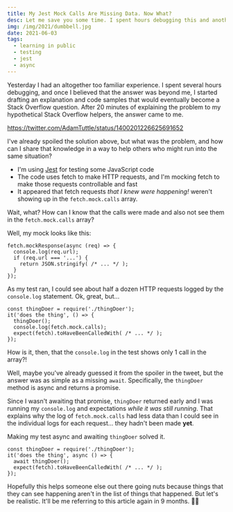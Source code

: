 ```yaml
---
title: My Jest Mock Calls Are Missing Data. Now What?
desc: Let me save you some time. I spent hours debugging this and another 20 minutes writing up a draft Stack Overflow question before the answer came to me.
img: /img/2021/dumbbell.jpg
date: 2021-06-03
tags:
  - learning in public
  - testing
  - jest
  - async
---
```


Yesterday I had an altogether too familiar experience. I spent several hours debugging, and once I believed that the answer was beyond me, I started drafting an explanation and code samples that would eventually become a Stack Overflow question. After 20 minutes of explaining the problem to my hypothetical Stack Overflow helpers, the answer came to me.

https://twitter.com/AdamTuttle/status/1400201226625691652

I've already spoiled the solution above, but what was the problem, and how can I share that knowledge in a way to help others who might run into the same situation?

- I'm using [Jest][jest] for testing some JavaScript code
- The code uses fetch to make HTTP requests, and I'm mocking fetch to make those requests controllable and fast
- It appeared that fetch requests _that I knew were happening!_ weren't showing up in the `fetch.mock.calls` array.

Wait, what? How can I know that the calls were made and also not see them in the `fetch.mock.calls` array?

Well, my mock looks like this:

```js/1
fetch.mockResponse(async (req) => {
  console.log(req.url);
  if (req.url === '...') {
    return JSON.stringify( /* ... */ );
  }
});
```

As my test ran, I could see about half a dozen HTTP requests logged by the `console.log` statement. Ok, great, but...

```js/3
const thingDoer = require('./thingDoer');
it('does the thing', () => {
  thingDoer();
  console.log(fetch.mock.calls);
  expect(fetch).toHaveBeenCalledWith( /* ... */ );
});
```

How is it, then, that the `console.log` in the test shows only 1 call in the array?!

Well, maybe you've already guessed it from the spoiler in the tweet, but the answer was as simple as a missing `await`. Specifically, the `thingDoer` method is async and returns a promise.

Since I wasn't awaiting that promise, `thingDoer` returned early and I was running my `console.log` and expectations _while it was still running_. That explains why the log of `fetch.mock.calls` had less data than I could see in the individual logs for each request... they hadn't been made **yet**.

Making my test async and awaiting `thingDoer` solved it.

```js/2
const thingDoer = require('./thingDoer');
it('does the thing', async () => {
  await thingDoer();
  expect(fetch).toHaveBeenCalledWith( /* ... */ );
});
```

Hopefully this helps someone else out there going nuts because things that they can see happening aren't in the list of things that happened. But let's be realistic. It'll be me referring to this article again in 9 months. 🤷‍♂️

[jest]: https://jestjs.io
